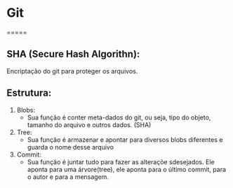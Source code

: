 # Git
=====

## SHA (Secure Hash Algorithn):
Encriptação do git para proteger os arquivos.

## Estrutura:

1. Blobs:
    - Sua função é conter meta-dados do git, ou seja, tipo do objeto, tamanho 
    do arquivo e outros dados. (SHA)
2. Tree:
    - Sua função é armazenar e apontar para diversos blobs diferentes e guarda
    o nome desse arquivo
3. Commit:
    - Sua função é juntar tudo para fazer as alteraçõe sdesejados. Ele aponta
    para uma árvore(tree), ele aponta para o último commit, para o autor e 
    para a mensagem.
